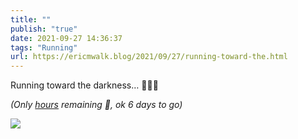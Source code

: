 ```yaml
---
title: ""
publish: "true"
date: 2021-09-27 14:36:37
tags: "Running"
url: https://ericmwalk.blog/2021/09/27/running-toward-the.html
---
```


Running toward the darkness… 🏃🏻‍♂️

*(Only [hours](https://ericmwalk.blog/2021/09/27/not-sure-why.html) remaining 🤣, ok 6 days to go)*


![](https://ericmwalk.blog/uploads/2021/348f72592e.jpg)